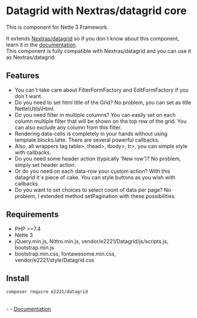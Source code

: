 # Datagrid with Nextras/datagrid core
This is component for Nette 3 Framework.

It extends <a href="https://github.com/nextras/datagrid">Nextras/datagrid</a> so if you don´t know about this component, learn it in the <a href="https://nextras.org/datagrid/docs/3.0/">documentation</a>.<br>
This component is fully compatible with Nextras/datagrid and you can use it as Nextras/datagrid. 

Features
-
- You can´t take care about FilterFormFactory and EditFormFactory if you don´t want.
- Do you need to set html title of the Grid? No problem, you can set as title Nette\Utils\Html.
- Do you need filter in multiple columns? You can easily set on each column multiple filter that will be shown on the top row of the grid. You can also exclude any column from this filter.
- Rendering data-cells is completely in your hands without using template.blocks.latte. There are several powerful callbacks.
- Also, all wrappers tag table>, thead>, tbody>, tr>, <foot> you can simple style with callbacks.
- Do you need some header action (typically 'New row')? No problem, simply set header action.
- Or do you need on each data-row your custom action? With this datagrid it´s piece of cake. You can style buttons as you wish with callbacks. 
- Do you want to set choices to select count of data per page? No problem, I extended method setPagination with these possibilities.

Requirements
-
- PHP >=7.4
- Nette 3
- jQuery.min.js, Nittro.min.js, vendor/e2221/Datagrid/js/scripts.js, bootstrap.min.js
- bootstrap.min.css, fontawesome.min.css, vendor/e2221/style/Datagrid.css
 
Install
-
`composer require e2221/datagrid`

<br>
-
- <a href="https://github.com/e2221/Datagrid/wiki">Documentation</a>
